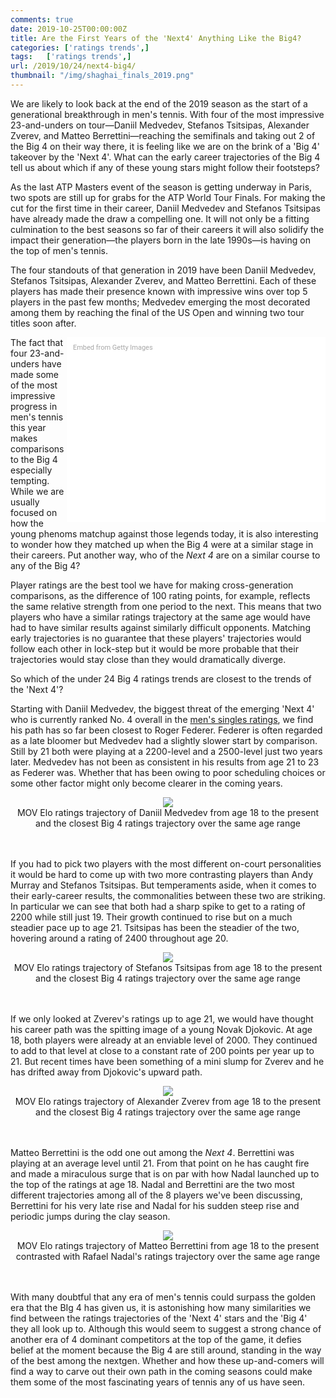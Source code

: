 ```yaml
---
comments: true
date: 2019-10-25T00:00:00Z
title: Are the First Years of the 'Next4' Anything Like the Big4? 
categories: ['ratings trends',]
tags:   ['ratings trends',]
url: /2019/10/24/next4-big4/
thumbnail: "/img/shaghai_finals_2019.png"
---
```


We are likely to look back at the end of the 2019 season as the start of a generational breakthrough in men's tennis. With four of the most impressive 23-and-unders on tour&mdash;Daniil Medvedev, Stefanos Tsitsipas, Alexander Zverev, and Matteo Berrettini&mdash;reaching the semifinals and taking out 2 of the Big 4 on their way there, it is feeling like we are on the brink of a 'Big 4' takeover by the 'Next 4'. What can the early career trajectories of the Big 4 tell us about which if any of these young stars might follow their footsteps?

<!--more-->

As the last ATP Masters event of the season is getting underway in Paris, two spots are still up for grabs for the ATP World Tour Finals. For making the cut for the first time in their career, Daniil Medvedev and Stefanos Tsitsipas have already made the draw a compelling one. It will not only be a fitting culmination to the best seasons so far of their careers it will also solidify the impact their generation&mdash;the players born in the late 1990s&mdash;is having on the top of men's tennis. 

The four standouts of that generation in 2019 have been Daniil Medvedev, Stefanos Tsitsipas, Alexander Zverev, and Matteo Berrettini. Each of these players has made their presence known with impressive wins over top 5 players in the past few months; Medvedev emerging the most decorated among them by reaching the final of the US Open and winning two tour titles soon after. 

<div class="getty embed image" style="background-color:#fff;display:inline-block;font-family:Roboto,sans-serif;color:#a7a7a7;font-size:11px;width:100%;max-width:394px;float:right;padding:2%;"><div style="padding:0;margin:0;text-align:left;"><a href="http://www.gettyimages.com.au/detail/1175567928" target="_blank" style="color:#a7a7a7;text-decoration:none;font-weight:normal !important;border:none;display:inline-block;">Embed from Getty Images</a></div><div style="overflow:hidden;position:relative;height:0;padding:66.66667% 0 0 0;width:100%;"><iframe src="//embed.gettyimages.com/embed/1175567928?et=jk58MvmeQgFyMyqUK4lJ2w&tld=com.au&sig=QJ7HonfCTD2YpvzPMbOOoUEmbDc0tSC_YdfxwoYoQAY=&caption=true&ver=1" scrolling="no" frameborder="0" width="594" height="396" style="display:inline-block;position:absolute;top:0;left:0;width:100%;height:100%;margin:0;"></iframe></div></div>

The fact that four 23-and-unders have made some of the most impressive progress in men's tennis this year makes comparisons to the Big 4 especially tempting. While we are usually focused on how the young phenoms matchup against those legends today, it is also interesting to wonder how they matched up when the Big 4 were at a similar stage in their careers. Put another way, who of the <i>Next 4</i> are on a similar course to any of the Big 4?

Player ratings are the best tool we have for making cross-generation comparisons, as the difference of 100 rating points, for example, reflects the same relative strength from one period to the next. This means that two players who have a similar ratings trajectory at the same age would have had to have similar results against similarly difficult opponents. Matching early trajectories is no guarantee that these players' trajectories would follow each other in lock-step but it would be more probable that their trajectories would stay close than they would dramatically diverge. 

So which of the under 24 Big 4 ratings trends are closest to the trends of the 'Next 4'?

Starting with Daniil Medvedev, the biggest threat of the emerging 'Next 4' who is currently ranked No. 4 overall in the [men's singles ratings](http://on-the-t.com/ratings/atp-singles/), we find his path has so far been closest to Roger Federer. Federer is often regarded as a late bloomer but Medvedev had a slightly slower start by comparison. Still by 21 both were playing at a 2200-level and a 2500-level just two years later. Medvedev has not been as consistent in his results from age 21 to 23 as Federer was. Whether that has been owing to poor scheduling choices or some other factor might only become clearer in the coming years. 

<div style="text-align:center;">
<img src="/img/medvedev_elo_trends.png">
<figcaption>MOV Elo ratings trajectory of Daniil Medvedev from age 18 to the present and the closest Big 4 ratings trajectory over the same age range</figcaption>
</div>

<br>
<br>


If you had to pick two players with the most different on-court personalities it would be hard to come up with two more contrasting players than Andy Murray and Stefanos Tsitsipas. But temperaments aside, when it comes to their early-career results, the commonalities between these two are striking. In particular we can see that both had a sharp spike to get to a rating of 2200 while still just 19. Their growth continued to rise but on a much steadier pace up to age 21. Tsitsipas has been the steadier of the two, hovering around a rating of 2400 throughout age 20.

<div style="text-align:center;">
<img src="/img/tsitsipas_elo_trends.png">
<figcaption>MOV Elo ratings trajectory of Stefanos Tsitsipas from age 18 to the present and the closest Big 4 ratings trajectory over the same age range</figcaption>
</div>

<br>
<br>

If we only looked at Zverev's ratings up to age 21, we would have thought his career path was the spitting image of a young Novak Djokovic. At age 18, both players were already at an enviable level of 2000. They continued to add to that level at close to a constant rate of 200 points per year up to 21. But recent times have been something of a mini slump for Zverev and he has drifted away from Djokovic's upward path. 

<div style="text-align:center;">
<img src="/img/zverev_elo_trends.png">
<figcaption>MOV Elo ratings trajectory of Alexander Zverev from age 18 to the present and the closest Big 4 ratings trajectory over the same age range</figcaption>
</div>

<br>
<br>

Matteo Berrettini is the odd one out among the <i>Next 4</i>. Berrettini was playing at an average level until 21. From that point on he has caught fire and made a miraculous surge that is on par with how Nadal launched up to the top of the ratings at age 18. Nadal and Berrettini are the two most different trajectories among all of the 8 players we've been discussing, Berrettini for his very late rise and Nadal for his sudden steep rise and periodic jumps during the clay season. 

<div style="text-align:center;">
<img src="/img/berrettini_elo_trends.png">
<figcaption>MOV Elo ratings trajectory of Matteo Berrettini from age 18 to the present contrasted with Rafael Nadal's ratings trajectory over the same age range</figcaption>
</div>

<br>
<br>

With many doubtful that any era of men's tennis could surpass the golden era that the BIg 4 has given us, it is astonishing how many similarities we find between the ratings trajectories of the 'Next 4' stars and the 'Big 4' they all look up to. Although this would seem to suggest a strong chance of another era of 4 dominant competitors at the top of the game, it defies belief at the moment because the Big 4 are still around, standing in the way of the best among the nextgen. Whether and how these up-and-comers will find a way to carve out their own path in the coming seasons could make them some of the most fascinating years of tennis any of us have seen.
